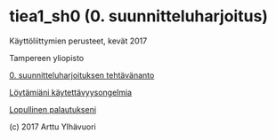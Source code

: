 # tiea1_sh0 (0. suunnitteluharjoitus)

Käyttöliittymien perusteet, kevät 2017

Tampereen yliopisto

[0. suunnitteluharjoituksen tehtävänanto](https://github.com/areee/tiea1_sh0/blob/master/SH0_tehtavananto.pdf)

[Löytämiäni käytettävyysongelmia](https://github.com/areee/tiea1_sh0/blob/master/loytamiani_kaytettavyysongelmia.txt)

[Lopullinen palautukseni](https://github.com/areee/tiea1_sh0/blob/master/Ylhavuori_Arttu_SH0_lopullinen.pdf)

(c) 2017 Arttu Ylhävuori
